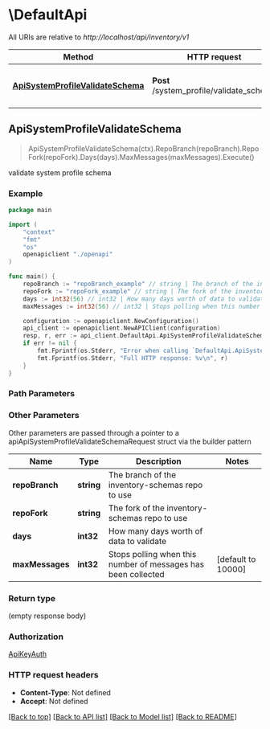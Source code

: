 # \DefaultApi

All URIs are relative to *http://localhost/api/inventory/v1*

Method | HTTP request | Description
------------- | ------------- | -------------
[**ApiSystemProfileValidateSchema**](DefaultApi.md#ApiSystemProfileValidateSchema) | **Post** /system_profile/validate_schema | validate system profile schema



## ApiSystemProfileValidateSchema

> ApiSystemProfileValidateSchema(ctx).RepoBranch(repoBranch).RepoFork(repoFork).Days(days).MaxMessages(maxMessages).Execute()

validate system profile schema



### Example

```go
package main

import (
    "context"
    "fmt"
    "os"
    openapiclient "./openapi"
)

func main() {
    repoBranch := "repoBranch_example" // string | The branch of the inventory-schemas repo to use
    repoFork := "repoFork_example" // string | The fork of the inventory-schemas repo to use (optional)
    days := int32(56) // int32 | How many days worth of data to validate (optional)
    maxMessages := int32(56) // int32 | Stops polling when this number of messages has been collected (optional) (default to 10000)

    configuration := openapiclient.NewConfiguration()
    api_client := openapiclient.NewAPIClient(configuration)
    resp, r, err := api_client.DefaultApi.ApiSystemProfileValidateSchema(context.Background()).RepoBranch(repoBranch).RepoFork(repoFork).Days(days).MaxMessages(maxMessages).Execute()
    if err != nil {
        fmt.Fprintf(os.Stderr, "Error when calling `DefaultApi.ApiSystemProfileValidateSchema``: %v\n", err)
        fmt.Fprintf(os.Stderr, "Full HTTP response: %v\n", r)
    }
}
```

### Path Parameters



### Other Parameters

Other parameters are passed through a pointer to a apiApiSystemProfileValidateSchemaRequest struct via the builder pattern


Name | Type | Description  | Notes
------------- | ------------- | ------------- | -------------
 **repoBranch** | **string** | The branch of the inventory-schemas repo to use | 
 **repoFork** | **string** | The fork of the inventory-schemas repo to use | 
 **days** | **int32** | How many days worth of data to validate | 
 **maxMessages** | **int32** | Stops polling when this number of messages has been collected | [default to 10000]

### Return type

 (empty response body)

### Authorization

[ApiKeyAuth](../README.md#ApiKeyAuth)

### HTTP request headers

- **Content-Type**: Not defined
- **Accept**: Not defined

[[Back to top]](#) [[Back to API list]](../README.md#documentation-for-api-endpoints)
[[Back to Model list]](../README.md#documentation-for-models)
[[Back to README]](../README.md)

